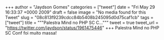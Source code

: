 
+++
author = "Jaydson Gomes"
categories = ["tweet"]
date = "Fri May 29 16:33:37 +0000 2009"
draft = false
image = "No media found for this Tweet"
slug = "08c813f9239cdcc84b5408b245095d0d75caf1cb"
tags = ["tweet"]
title = """Palestra Mind no PHP SC C..."""
tweet = true
tweet_url = "https://twitter.com/jaydson/status/1961475446"
+++
Palestra Mind no PHP SC Conf foi muito massa!
